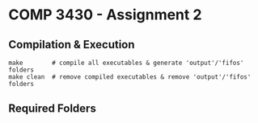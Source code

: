 # COMP 3430 - Assignment 2

## Compilation & Execution

```
make        # compile all executables & generate 'output'/'fifos' folders
make clean  # remove compiled executables & remove 'output'/'fifos' folders
```

## Required Folders